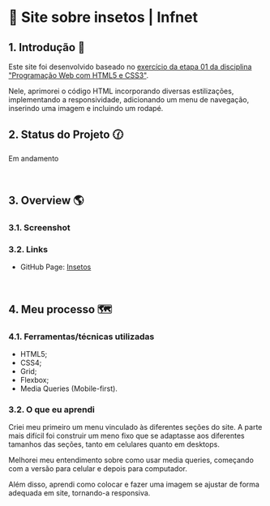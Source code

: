 # 🔹 Site sobre insetos | Infnet

## 1. Introdução 📝
Este site foi desenvolvido baseado no [exercício da etapa 01 da disciplina "Programação Web com HTML5 e CSS3"](https://github.com/rachelpizane/infnet_prog_web_html_css/blob/7f89725cfbae08c911538a1dc9fe6c8200d2e0e3/E01EXC01_tags_h1_p/index.html). 

Nele, aprimorei o código HTML incorporando diversas estilizações, implementando a responsividade, adicionando um menu de navegação, inserindo uma imagem e incluindo um rodapé.
<br>

## 2. Status do Projeto 🕜
Em andamento

<br>

## 3. Overview 🌎  

### 3.1. Screenshot

### 3.2. Links

- GitHub Page: [Insetos](https://rachelpizane.github.io/site-insetos/)
<br>

## 4. Meu processo 🗺️

### 4.1. Ferramentas/técnicas utilizadas

- HTML5; 
- CSS4;
- Grid;
- Flexbox;
- Media Queries (Mobile-first).


### 3.2. O que eu aprendi

Criei meu primeiro um menu vinculado às diferentes seções do site. A parte mais difícil foi construir um meno fixo que se adaptasse aos diferentes tamanhos das seções, tanto em celulares quanto em desktops. 

Melhorei meu entendimento sobre como usar media queries, começando com a versão para celular e depois para computador.

Além disso, aprendi como colocar e fazer uma imagem se ajustar de forma adequada em site, tornando-a responsiva.

